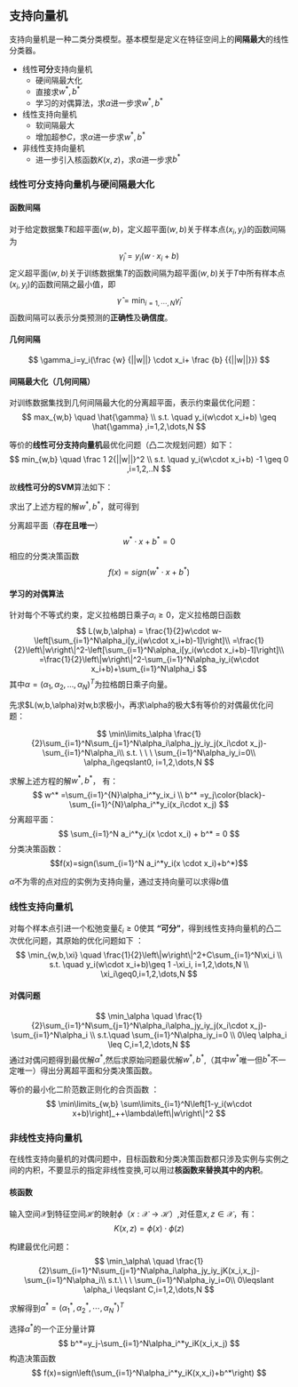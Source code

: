 ## 支持向量机 
支持向量机是一种二类分类模型。基本模型是定义在特征空间上的**间隔最大**的线性分类器。 
- 线性**可分**支持向量机 
  - 硬间隔最大化 
  - 直接求$w^*,b^*$ 
  - 学习的对偶算法，求$\alpha$进一步求$w^*,b^*$ 
- 线性支持向量机 
  - 软间隔最大 
  - 增加超参$C$，求$\alpha$进一步求$w^*,b^*$ 
- 非线性支持向量机 
  - 进一步引入核函数$K(x,z)$，求$\alpha$进一步求$b^*$  


### 线性可分支持向量机与硬间隔最大化 

#### 函数间隔 
对于给定数据集$T$和超平面$(w,b)$，定义超平面$(w,b)$关于样本点$(x_i,y_i)$的函数间隔为
$$
\hat \gamma_i=y_i(w\cdot x_i+b)
$$
定义超平面$(w,b)$关于训练数据集$T$的函数间隔为超平面$(w,b)$关于$T$中所有样本点$(x_i,y_i)$的函数间隔之最小值，即
$$
\hat \gamma=\min_{i=1,\cdots,N}\hat\gamma_i
$$
函数间隔可以表示分类预测的**正确性**及**确信度**。

#### 几何间隔 

$$ \gamma_i=y_i(\frac {w} {||w||} \cdot x_i+ \frac {b} {{||w||}}) $$ 

#### 间隔最大化（几何间隔） 
对训练数据集找到几何间隔最大化的分离超平面，表示约束最优化问题：
$$
max_{w,b} \quad \hat{\gamma}  \\
s.t. \quad y_i(w\cdot x_i+b) \geq \hat{\gamma} ,i=1,2,\dots,N  $$

等价的**线性可分支持向量机**最优化问题（凸二次规划问题）如下：
$$ min_{w,b} \quad \frac 1 2{||w||}^2  \\
s.t. \quad y_i(w\cdot x_i+b) -1 \geq 0 ,i=1,2,..N  
$$

故**线性可分的SVM**算法如下：

求出了上述方程的解$w^*, b^*$，就可得到

分离超平面（**存在且唯一**）
$$ w^*\cdot x+b^*=0 $$
相应的分类决策函数 
$$f(x)=sign(w^*\cdot x+b^*)$$ 

#### 学习的对偶算法 
针对每个不等式约束，定义拉格朗日乘子$\alpha_i\geq0​$，定义拉格朗日函数 
$$
L(w,b,\alpha) = \frac{1}{2}w\cdot w-\left[\sum_{i=1}^N\alpha_i[y_i(w\cdot x_i+b)-1]\right]\\
=\frac{1}{2}\left\|w\right\|^2-\left[\sum_{i=1}^N\alpha_i[y_i(w\cdot x_i+b)-1]\right]\\
=\frac{1}{2}\left\|w\right\|^2-\sum_{i=1}^N\alpha_iy_i(w\cdot x_i+b)+\sum_{i=1}^N\alpha_i
$$ 
其中$\alpha=(\alpha_1,\alpha_2,\dots,\alpha_N)^T​$为拉格朗日乘子向量。 

先求$L(w,b,\alpha)对w,b求极小，再求\alpha的极大$有等价的对偶最优化问题：

$$
\min\limits_\alpha \frac{1}{2}\sum_{i=1}^N\sum_{j=1}^N\alpha_i\alpha_jy_iy_j(x_i\cdot x_j)-\sum_{i=1}^N\alpha_i\\
s.t. \ \ \ \sum_{i=1}^N\alpha_iy_i=0\\
\alpha_i\geqslant0, i=1,2,\dots,N
$$ 

求解上述方程的解$w^*, b^*$，
有：
 $$
 w^* =\sum_{i=1}^{N}\alpha_i^*y_ix_i \\
 b^* =y_j\color{black}-\sum_{i=1}^{N}\alpha_i^*y_i(x_i\cdot x_j) 
 $$ 
分离超平面：
  $$
  \sum_{i=1}^N a_i^*y_i(x \cdot x_i) + b^* = 0  
  $$ 
分类决策函数：
$$f(x)=sign(\sum_{i=1}^N a_i^*y_i(x \cdot x_i)+b^*)$$

$\alpha$不为零的点对应的实例为支持向量，通过支持向量可以求得$b$值 

### 线性支持向量机 
对每个样本点引进一个松弛变量$\xi_i\geq0$使其 **“可分”**，得到线性支持向量机的凸二次优化问题，其原始的优化问题如下 ：
$$ 
\min_{w,b,\xi} \quad \frac{1}{2}\left\|w\right\|^2+C\sum_{i=1}^N\xi_i \\ 
s.t. \quad y_i(w\cdot x_i+b)\geq 1 -\xi_i, i=1,2,\dots,N \\
\xi_i\geq0,i=1,2,\dots,N
$$


#### 对偶问题 
$$
\min_\alpha \quad \frac{1}{2}\sum_{i=1}^N\sum_{j=1}^N\alpha_i\alpha_jy_iy_j(x_i\cdot x_j)-\sum_{i=1}^N\alpha_i \\
s.t.\quad \sum_{i=1}^N\alpha_iy_i=0 \\
0\leq \alpha_i \leq C,i=1,2,\dots,N
$$ 
通过对偶问题得到最优解$\alpha^*$,然后求原始问题最优解$w^*,b^*$,（其中$w^*$唯一但$b^*$不一定唯一）得出分离超平面和分类决策函数。

等价的最小化二阶范数正则化的合页函数 ：
$$
\min\limits_{w,b} \sum\limits_{i=1}^N\left[1-y_i(w\cdot x+b)\right]_++\lambda\left\|w\right\|^2
$$ 

### 非线性支持向量机  
在线性支持向量机的对偶问题中，目标函数和分类决策函数都只涉及实例与实例之间的内积，不要显示的指定非线性变换,可以用过**核函数来替换其中的内积**。 

#### 核函数 
输入空间$\mathcal X$到特征空间$\mathcal H$的映射$\phi（x:\mathcal X \rightarrow \mathcal H）$,对任意$x,z \in \mathcal X$，有：
$$
K(x,z)=\phi(x)\cdot\phi(z)
$$


构建最优化问题：
$$
\min_\alpha\ \quad \frac{1}{2}\sum_{i=1}^N\sum_{j=1}^N\alpha_i\alpha_jy_iy_jK(x_i,x_j)-\sum_{i=1}^N\alpha_i\\
s.t.\ \ \ \sum_{i=1}^N\alpha_iy_i=0\\
0\leqslant \alpha_i \leqslant C,i=1,2,\dots,N
$$


求解得到$\alpha^*=(\alpha_1^*,\alpha_2^*,\cdots,\alpha_N^*)^T$

选择$\alpha^*$的一个正分量计算
$$
b^*=y_j-\sum_{i=1}^N\alpha_i^*y_iK(x_i,x_j)
$$
构造决策函数
$$
f(x)=sign\left(\sum_{i=1}^N\alpha_i^*y_iK(x,x_i)+b^*\right)
$$
